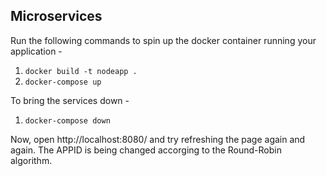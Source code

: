 ## Microservices

Run the following commands to spin up the docker container running your application - 

1. `docker build -t nodeapp .`
2. `docker-compose up`

To bring the services down - 

1. `docker-compose down` 

Now, open http://localhost:8080/ and try refreshing the page again and again. The APPID is being changed accorging to the Round-Robin algorithm. 